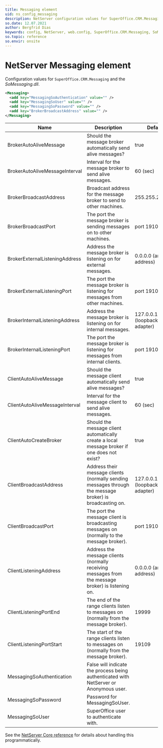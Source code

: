 ```yaml
---
title: Messaging element
uid: ns_config_messaging
description: NetServer configuration values for SuperOffice.CRM.Messaging and the SoMessaging.dll.
so.date: 12.07.2021
author: Bergfrid Dias
keywords: config, NetServer, web.config, SuperOffice.CRM.Messaging, SoMessaging.dll, Messaging, BrokerAutoAliveMessage, BrokerBroadcastAddress, BrokerBroadcastPort, BrokerExternalListening, BrokerInternalListening, ClientAutoAliveMessage, ClientAutoCreateBroker, ClientBroadcastAddress, ClientBroadcastPort, ClientListening, MessagingSoAuthentication, MessagingSoPassword, MessagingSoUser
so.topic: reference
so.envir: onsite
---
```


# NetServer Messaging element

Configuration values for `SuperOffice.CRM.Messaging` and the *SoMessaging.dll*.

```XML
<Messaging>
  <add key="MessagingSoAuthentication" value="" />
  <add key="MessagingSoUser" value="" />
  <add key="MessagingSoPassword" value="" />
  <add key="BrokerBroadcastAddress" value="" />
</Messaging>
```

| Name | Description | Default |
|---|---|---|
| BrokerAutoAliveMessage | Should the message broker automatically send alive messages?  | true |
| BrokerAutoAliveMessageInterval |  Interval for the message broker to send alive messages. | 60 (sec) |
| BrokerBroadcastAddress | Broadcast address for the message broker to send to other machines. | 255.255.255.255 |
| BrokerBroadcastPort | The port the message broker is sending messages on to other machines. | port 19107 |
| BrokerExternalListeningAddress | Address the message broker is listening on for external messages. | 0.0.0.0 (any IP address) |
| BrokerExternalListeningPort | The port the message broker is listening for messages from other machines. | port 19107 |
| BrokerInternalListeningAddress | Address the message broker is listening on for internal messages. | 127.0.0.1 (loopback adapter) |
| BrokerInternalListeningPort | The port the message broker is listening for messages from internal clients. | port 19108 |
| ClientAutoAliveMessage | Should the message client automatically send alive messages? | true |
| ClientAutoAliveMessageInterval | Interval for the message client to send alive messages. | 60 (sec) |
| ClientAutoCreateBroker | Should the message client automatically create a local message broker if one does not exist?  | true |
| ClientBroadcastAddress | Address their message clients (normally sending messages through the message broker) is broadcasting on. | 127.0.0.1 (loopback adapter) |
| ClientBroadcastPort | The port the message client is broadcasting messages on (normally to the message broker). | port 19108 |
| ClientListeningAddress | Address the message clients (normally receiving messages from the message broker) is listening on. | 0.0.0.0 (any IP address) |
| ClientListeningPortEnd | The end of the range clients listen to messages on (normally from the message broker). | 19999 |
| ClientListeningPortStart | The start of the range clients listen to messages on (normally from the message broker). | 19109 |
| MessagingSoAuthentication | False will indicate the process being authenticated with NetServer or Anonymous user. | |
| MessagingSoPassword | Password for MessagingSoUser. | |
| MessagingSoUser | SuperOffice user to authenticate with. | |

See the [NetServer Core reference][1] for details about handling this programmatically.

<!-- Referenced links -->
[1]: <xref:SuperOffice.Configuration.ConfigFile.Messaging>
